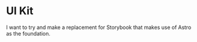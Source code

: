 # UI Kit 

I want to try and make a replacement for Storybook that makes use of Astro as the foundation. 
